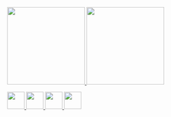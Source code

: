 <div>
<a href="https://github.com/seu-usuário-aqui">
<img loading="lazy" height="180em" src="https://github-readme-stats.vercel.app/api/top-langs/?username=kecomecas&layout=compact&langs_count=7&theme=dracula"/>
<img loading="lazy" height="180em" src="https://github-readme-stats.vercel.app/api?username=kecomecas&show_icons=true&theme=dracula&include_all_commits=true&count_private=true"/>
</div>

<img loading="lazy" src="https://cdn.jsdelivr.net/gh/devicons/devicon/icons/java/java-original.svg" width="40" height="40"/> <img loading="lazy" src="https://cdn.jsdelivr.net/gh/devicons/devicon/icons/linux/linux-original.svg" width="40" height="40"/> <img loading="lazy" src="https://cdn.jsdelivr.net/gh/devicons/devicon/icons/adonisjs/adonisjs-original.svg"  width="40" height="40"/> <img loading="lazy" src="https://cdn.jsdelivr.net/gh/devicons/devicon/icons/adonisjs/adonisjs-original.svg" width="40" height="40"/>
          
